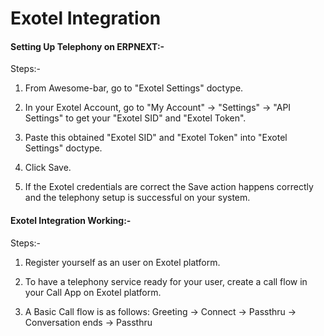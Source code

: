 # Exotel Integration 

#### Setting Up Telephony on ERPNEXT:-

Steps:- 

1. From Awesome-bar, go to "Exotel Settings" doctype.

2. In your Exotel Account, go to "My Account" -> "Settings" -> "API Settings" to get your "Exotel SID" and "Exotel Token".

3. Paste this obtained "Exotel SID" and "Exotel Token" into "Exotel Settings" doctype.

4. Click Save.

5. If the Exotel credentials are correct the Save action happens correctly and the telephony setup is successful on your system.




#### Exotel Integration Working:- 

Steps:- 

1. Register yourself as an user on Exotel platform.

2. To have a telephony service ready for your user, create a call flow in your Call App on Exotel platform.

3. A Basic Call flow is as follows:
Greeting -> Connect -> Passthru -> Conversation ends -> Passthru